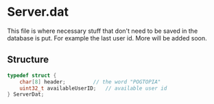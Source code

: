 # Server.dat
This file is where necessary stuff that don't need to be saved in the database is put. For example the last user id. More will be added soon.  

## Structure
```c
typedef struct {
	char[8] header;			// the word "POGTOPIA"
	uint32_t availableUserID;	// available user id
} ServerDat;
```
